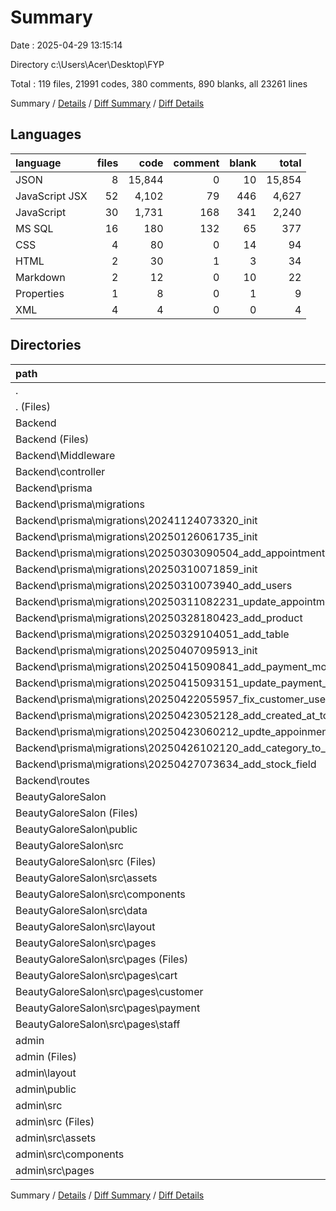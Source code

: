 # Summary

Date : 2025-04-29 13:15:14

Directory c:\\Users\\Acer\\Desktop\\FYP

Total : 119 files,  21991 codes, 380 comments, 890 blanks, all 23261 lines

Summary / [Details](details.md) / [Diff Summary](diff.md) / [Diff Details](diff-details.md)

## Languages
| language | files | code | comment | blank | total |
| :--- | ---: | ---: | ---: | ---: | ---: |
| JSON | 8 | 15,844 | 0 | 10 | 15,854 |
| JavaScript JSX | 52 | 4,102 | 79 | 446 | 4,627 |
| JavaScript | 30 | 1,731 | 168 | 341 | 2,240 |
| MS SQL | 16 | 180 | 132 | 65 | 377 |
| CSS | 4 | 80 | 0 | 14 | 94 |
| HTML | 2 | 30 | 1 | 3 | 34 |
| Markdown | 2 | 12 | 0 | 10 | 22 |
| Properties | 1 | 8 | 0 | 1 | 9 |
| XML | 4 | 4 | 0 | 0 | 4 |

## Directories
| path | files | code | comment | blank | total |
| :--- | ---: | ---: | ---: | ---: | ---: |
| . | 119 | 21,991 | 380 | 890 | 23,261 |
| . (Files) | 3 | 2,805 | 0 | 3 | 2,808 |
| Backend | 38 | 1,769 | 296 | 392 | 2,457 |
| Backend (Files) | 1 | 65 | 1 | 12 | 78 |
| Backend\\Middleware | 2 | 44 | 4 | 11 | 59 |
| Backend\\controller | 10 | 1,346 | 151 | 262 | 1,759 |
| Backend\\prisma | 16 | 180 | 132 | 65 | 377 |
| Backend\\prisma\\migrations | 16 | 180 | 132 | 65 | 377 |
| Backend\\prisma\\migrations\\20241124073320_init | 1 | 36 | 7 | 11 | 54 |
| Backend\\prisma\\migrations\\20250126061735_init | 1 | 35 | 29 | 13 | 77 |
| Backend\\prisma\\migrations\\20250303090504_add_appointment | 1 | 9 | 1 | 2 | 12 |
| Backend\\prisma\\migrations\\20250310071859_init | 1 | 4 | 11 | 3 | 18 |
| Backend\\prisma\\migrations\\20250310073940_add_users | 1 | 8 | 2 | 3 | 13 |
| Backend\\prisma\\migrations\\20250311082231_update_appointment_model | 1 | 1 | 1 | 1 | 3 |
| Backend\\prisma\\migrations\\20250328180423_add_product | 1 | 21 | 17 | 7 | 45 |
| Backend\\prisma\\migrations\\20250329104051_add_table | 1 | 24 | 6 | 8 | 38 |
| Backend\\prisma\\migrations\\20250407095913_init | 1 | 20 | 17 | 5 | 42 |
| Backend\\prisma\\migrations\\20250415090841_add_payment_model | 1 | 13 | 2 | 3 | 18 |
| Backend\\prisma\\migrations\\20250415093151_update_payment_model | 1 | 2 | 8 | 2 | 12 |
| Backend\\prisma\\migrations\\20250422055957_fix_customer_userid | 1 | 3 | 9 | 3 | 15 |
| Backend\\prisma\\migrations\\20250423052128_add_created_at_to_appointment | 1 | 1 | 1 | 1 | 3 |
| Backend\\prisma\\migrations\\20250423060212_updte_appoinment | 1 | 1 | 7 | 1 | 9 |
| Backend\\prisma\\migrations\\20250426102120_add_category_to_product | 1 | 1 | 7 | 1 | 9 |
| Backend\\prisma\\migrations\\20250427073634_add_stock_field | 1 | 1 | 7 | 1 | 9 |
| Backend\\routes | 9 | 134 | 8 | 42 | 184 |
| BeautyGaloreSalon | 51 | 11,252 | 65 | 338 | 11,655 |
| BeautyGaloreSalon (Files) | 8 | 7,586 | 3 | 15 | 7,604 |
| BeautyGaloreSalon\\public | 1 | 1 | 0 | 0 | 1 |
| BeautyGaloreSalon\\src | 42 | 3,665 | 62 | 323 | 4,050 |
| BeautyGaloreSalon\\src (Files) | 4 | 122 | 0 | 13 | 135 |
| BeautyGaloreSalon\\src\\assets | 1 | 1 | 0 | 0 | 1 |
| BeautyGaloreSalon\\src\\components | 12 | 1,146 | 21 | 105 | 1,272 |
| BeautyGaloreSalon\\src\\data | 2 | 601 | 0 | 4 | 605 |
| BeautyGaloreSalon\\src\\layout | 4 | 40 | 0 | 9 | 49 |
| BeautyGaloreSalon\\src\\pages | 19 | 1,755 | 41 | 192 | 1,988 |
| BeautyGaloreSalon\\src\\pages (Files) | 5 | 367 | 16 | 41 | 424 |
| BeautyGaloreSalon\\src\\pages\\cart | 2 | 320 | 6 | 39 | 365 |
| BeautyGaloreSalon\\src\\pages\\customer | 8 | 902 | 19 | 88 | 1,009 |
| BeautyGaloreSalon\\src\\pages\\payment | 3 | 163 | 0 | 23 | 186 |
| BeautyGaloreSalon\\src\\pages\\staff | 1 | 3 | 0 | 1 | 4 |
| admin | 27 | 6,165 | 19 | 157 | 6,341 |
| admin (Files) | 8 | 5,044 | 2 | 16 | 5,062 |
| admin\\layout | 1 | 14 | 2 | 3 | 19 |
| admin\\public | 1 | 1 | 0 | 0 | 1 |
| admin\\src | 17 | 1,106 | 15 | 138 | 1,259 |
| admin\\src (Files) | 4 | 75 | 2 | 12 | 89 |
| admin\\src\\assets | 1 | 1 | 0 | 0 | 1 |
| admin\\src\\components | 10 | 890 | 11 | 108 | 1,009 |
| admin\\src\\pages | 2 | 140 | 2 | 18 | 160 |

Summary / [Details](details.md) / [Diff Summary](diff.md) / [Diff Details](diff-details.md)